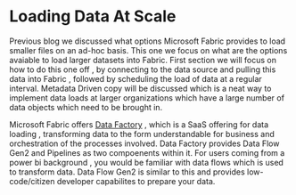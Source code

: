 #  Loading Data At Scale
Previous blog we discussed what options Microsoft Fabric provides to load smaller files on an ad-hoc basis. This one we focus on what are the options avaiable to load larger datasets into Fabric. First section we will focus on how to do this one off , by connecting to the data source and pulling this data into Fabric , followed by scheduling the load of data at a regular interval. Metadata Driven copy will be discussed which is a neat way to implement data loads at larger organizations which have a large number of data objects which need to be brought in. </br>

Microsoft Fabric offers [Data Factory](https://learn.microsoft.com/en-us/fabric/data-factory/) , which is a SaaS offering for data loading , transforming data to the form understandable for business and orchestration of the processes involved. Data Factory provides Data Flow Gen2 and Pipelines as two compoenents within it. For users coming from a power bi background , you would be familiar with data flows which is used to transform data. Data Flow Gen2 is similar to this and provides low-code/citizen developer capabilites to prepare your data. 
